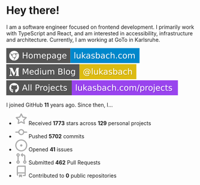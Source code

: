 # Hey there!

I am a software engineer focused on frontend development. I primarily work with TypeScript and React, and am interested in accessibility, infrastructure and architecture. Currently, I am working at GoTo in Karlsruhe.

[![Homepage](./icons/homepage.svg)](https://lukasbach.com)
[![Medium Blog](./icons/medium.svg)](https://medium.com/@lukasbach)
[![My Projects](./icons/projects.svg)](https://lukasbach.com/projects)

I joined GitHub **11** years ago. Since then, I...

- ![](./icons/star.svg) Received **1773** stars across **129** personal projects
- ![](./icons/commit.svg) Pushed **5702** commits
- ![](./icons/issues.svg) Opened **41** issues
- ![](./icons/pr.svg) Submitted **462** Pull Requests
- ![](./icons/repo.svg) Contributed to **0** public repositories
